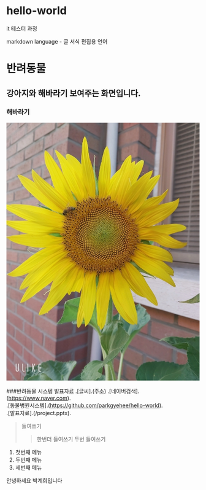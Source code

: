 # hello-world
it 테스터 과정

markdown language - 글 서식 편집용 언어
# 반려동물
## 강아지와 해바라기 보여주는 화면입니다.

### 해바라기
<img src="Resized_beauty_20240625185447_1719617892000.jpeg"/>

###반려동물 시스템 발표자료
.[글씨].(주소)
.[네이버검색].(https://www.naver.com).<br>
.[동물병원시스템].(https://github.com/parkgyehee/hello-world).<br>
.[발표자료].(/project.pptx).<br>

> 들여쓰기
> >한번더 들여쓰기
> > 두번 들여쓰기
> >
1. 첫번째 메뉴
2. 두번째 메뉴
3. 세번째 메뉴

안녕하세요
박계희입니다
